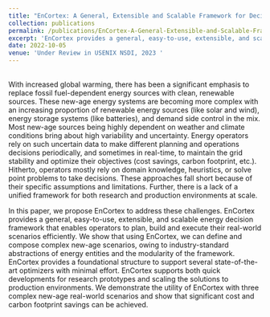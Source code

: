 ```yaml
---
title: "EnCortex: A General, Extensible and Scalable Framework for Decision Management in New-age Energy Systems"
collection: publications
permalink: /publications/EnCortex-A-General-Extensible-and-Scalable-Framework-for-Decision-Management-in-New-age-Energy-Systems
excerpt: 'EnCortex provides a general, easy-to-use, extensible, and scalable energy decision framework that enables operators to plan, build and execute their real-world scenarios efficiently. We show that using EnCortex, we can define and compose complex new-age scenarios, owing to industry-standard abstractions of energy entities and the modularity of the framework. [Read more](EnCortex-A-General-Extensible-and-Scalable-Framework-for-Decision-Management-in-New-age-Energy-Systems)'
date: 2022-10-05
venue: 'Under Review in USENIX NSDI, 2023 '
---
```

<br>
With increased global warming, there has been a significant emphasis to replace fossil fuel-dependent energy sources with clean, renewable sources. These new-age energy systems are becoming more complex with an increasing proportion of renewable energy sources (like solar and wind), energy storage systems (like batteries), and demand side control in the mix. Most new-age sources being highly dependent on weather and climate conditions bring about high variability and uncertainty. Energy operators rely on such uncertain data to make different planning and operations decisions periodically, and sometimes in real-time, to maintain the grid stability and optimize their objectives (cost savings, carbon footprint, etc.). Hitherto, operators mostly rely on domain knowledge, heuristics, or solve point problems to take decisions. These approaches fall short because of their specific assumptions and limitations. Further, there is a lack of a unified framework for both research and production environments at scale.

In this paper, we propose EnCortex to address these challenges. EnCortex provides a general, easy-to-use, extensible, and scalable energy decision framework that enables operators to plan, build and execute their real-world scenarios efficiently. We show that using EnCortex, we can define and compose complex new-age scenarios, owing to industry-standard abstractions of energy entities and the modularity of the framework. EnCortex provides a foundational structure to support several state-of-the-art optimizers with minimal effort. EnCortex supports both quick developments for research prototypes and scaling the solutions to production environments. We demonstrate the utility of EnCortex with three complex new-age real-world scenarios and show that significant cost and carbon footprint savings can be achieved.
